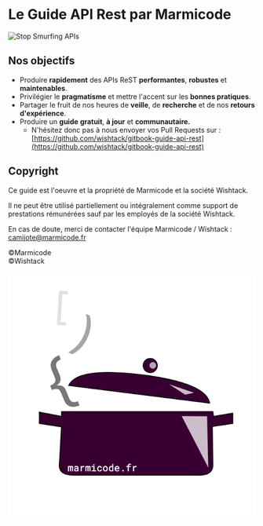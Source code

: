 # Le Guide API Rest par Marmicode

![Stop Smurfing APIs](.gitbook/assets/smurf-api.png)

## Nos objectifs <a id="nos-objectifs"></a>

* Produire **rapidement** des APIs ReST **performantes**, **robustes** et **maintenables**.
* Privilégier le **pragmatisme** et mettre l'accent sur les **bonnes pratiques**.
* Partager le fruit de nos heures de **veille**, de **recherche** et de nos **retours d'expérience**.
* Produire un **guide** **gratuit**, **à jour** et **communautaire.**
  * N'hésitez donc pas à nous envoyer vos Pull Requests sur : [https://github.com/wishtack/gitbook-guide-api-rest](https://github.com/wishtack/gitbook-guide-api-rest)

## Copyright <a id="copyright"></a>

Ce guide est l'oeuvre et la propriété de Marmicode et la société Wishtack.

Il ne peut être utilisé partiellement ou intégralement comme support de prestations rémunérées sauf par les employés de la société Wishtack.

En cas de doute, merci de contacter l'équipe Marmicode / Wishtack : [camijote@marmicode.fr​](mailto:camijote@marmicode.fr​)

©Marmicode  
©Wishtack

![](.gitbook/assets/marmicode-fr.png)

